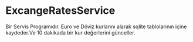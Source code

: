 # ExcangeRatesService
Bir Servis Programıdır.
Euro ve Döviz kurlarını alarak sqlite tablolarının içine kaydeder.Ve 10 dakikada bir kur değerlerini günceller.
